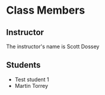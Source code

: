 # Class Members

## Instructor

The instructor's name is Scott Dossey

## Students

* Test student 1
* Martin Torrey